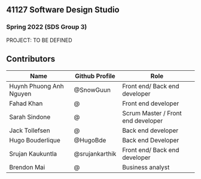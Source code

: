## 41127 Software Design Studio

### Spring 2022 (SDS Group 3)

PROJECT: TO BE DEFINED

## Contributors
Name | Github Profile | Role
-----|----------------|------
Huynh Phuong Anh Nguyen | @SnowGuun | Front end/ Back end developer
Fahad Khan | @ | Front end developer
Sarah Sindone | @ |Scrum Master / Front end developer
Jack Tollefsen | @ | Back end developer
Hugo Bouderlique | @HugoBde | Back end Developer
Srujan Kaukuntla | @srujankarthik | Front end/ Back end developer
Brendon Mai | @ | Business analyst

